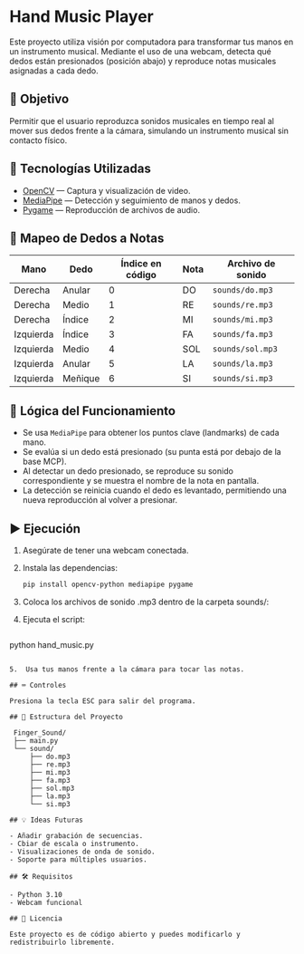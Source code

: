 # Hand Music Player

Este proyecto utiliza visión por computadora para transformar tus manos en un instrumento musical. Mediante el uso de una webcam, detecta qué dedos están presionados (posición abajo) y reproduce notas musicales asignadas a cada dedo.

## 🎯 Objetivo

Permitir que el usuario reproduzca sonidos musicales en tiempo real al mover sus dedos frente a la cámara, simulando un instrumento musical sin contacto físico.

## 📸 Tecnologías Utilizadas

- [OpenCV](https://opencv.org/) — Captura y visualización de video.
- [MediaPipe](https://ai.google.dev/edge/mediapipe/solutions/vision/hand_landmarker?hl=es-419) — Detección y seguimiento de manos y dedos.
- [Pygame](https://www.pygame.org/) — Reproducción de archivos de audio.

## 🎵 Mapeo de Dedos a Notas

| Mano         | Dedo        | Índice en código | Nota | Archivo de sonido     |
|--------------|-------------|------------------|------|------------------------|
| Derecha      | Anular      | 0                | DO   | `sounds/do.mp3`        |
| Derecha      | Medio       | 1                | RE   | `sounds/re.mp3`        |
| Derecha      | Índice      | 2                | MI   | `sounds/mi.mp3`        |
| Izquierda    | Índice      | 3                | FA   | `sounds/fa.mp3`        |
| Izquierda    | Medio       | 4                | SOL  | `sounds/sol.mp3`       |
| Izquierda    | Anular      | 5                | LA   | `sounds/la.mp3`        |
| Izquierda    | Meñique     | 6                | SI   | `sounds/si.mp3`        |

## 🧠 Lógica del Funcionamiento

- Se usa `MediaPipe` para obtener los puntos clave (landmarks) de cada mano.
- Se evalúa si un dedo está presionado (su punta está por debajo de la base MCP).
- Al detectar un dedo presionado, se reproduce su sonido correspondiente y se muestra el nombre de la nota en pantalla.
- La detección se reinicia cuando el dedo es levantado, permitiendo una nueva reproducción al volver a presionar.

## ▶️ Ejecución

1. Asegúrate de tener una webcam conectada.
2. Instala las dependencias:

   ```bash
   pip install opencv-python mediapipe pygame
   ```
   
3. Coloca los archivos de sonido .mp3 dentro de la carpeta sounds/:

4.	Ejecuta el script:

    ````bash
   python hand_music.py
   ````

5.	Usa tus manos frente a la cámara para tocar las notas.

## ⌨️ Controles

Presiona la tecla ESC para salir del programa.

## 📂 Estructura del Proyecto

    Finger_Sound/
    ├── main.py
    └── sound/
        ├── do.mp3
        ├── re.mp3
        ├── mi.mp3
        ├── fa.mp3
        ├── sol.mp3
        ├── la.mp3
        └── si.mp3

## 💡 Ideas Futuras

 - Añadir grabación de secuencias.
 - Cbiar de escala o instrumento.
 - Visualizaciones de onda de sonido.
 - Soporte para múltiples usuarios.

## 🛠️ Requisitos

- Python 3.10
- Webcam funcional

## 📄 Licencia

Este proyecto es de código abierto y puedes modificarlo y redistribuirlo libremente.